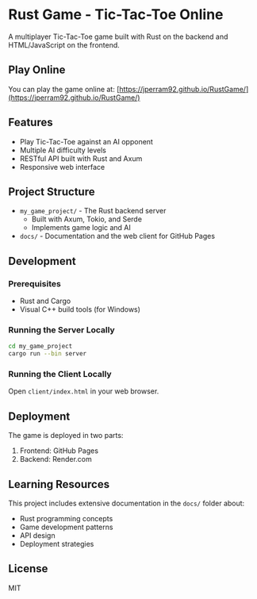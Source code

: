 # Rust Game - Tic-Tac-Toe Online

A multiplayer Tic-Tac-Toe game built with Rust on the backend and HTML/JavaScript on the frontend.

## Play Online

You can play the game online at: [https://jperram92.github.io/RustGame/](https://jperram92.github.io/RustGame/)

## Features

- Play Tic-Tac-Toe against an AI opponent
- Multiple AI difficulty levels
- RESTful API built with Rust and Axum
- Responsive web interface

## Project Structure

- `my_game_project/` - The Rust backend server
  - Built with Axum, Tokio, and Serde
  - Implements game logic and AI
- `docs/` - Documentation and the web client for GitHub Pages


## Development

### Prerequisites

- Rust and Cargo
- Visual C++ build tools (for Windows)

### Running the Server Locally

```bash
cd my_game_project
cargo run --bin server
```

### Running the Client Locally

Open `client/index.html` in your web browser.

## Deployment

The game is deployed in two parts:
1. Frontend: GitHub Pages
2. Backend: Render.com

## Learning Resources

This project includes extensive documentation in the `docs/` folder about:
- Rust programming concepts
- Game development patterns
- API design
- Deployment strategies

## License

MIT
